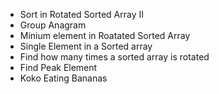
* Sort in Rotated Sorted Array II
* Group Anagram
* Minium element in Roatated Sorted Array
* Single Element in a Sorted array
* Find how many times a sorted array is rotated
* Find Peak Element
* Koko Eating Bananas
  
